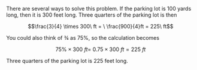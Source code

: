 There are several ways to solve this problem. If the
parking lot is 100 yards long, then it is 300 feet long. Three quarters
of the parking lot is then

$$\frac{3}{4} \times 300\ ft = \ \frac{900}{4}ft = 225\ ft$$

You could also think of ¾ as 75%, so the calculation becomes

$$75\% \times 300\ ft = \ 0.75 \times 300\ ft = 225\ ft$$

Three quarters of the parking lot is 225 feet long.
